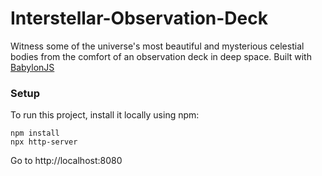# Interstellar-Observation-Deck
Witness some of the universe's most beautiful and mysterious celestial bodies from the comfort of an observation deck in deep space. Built with [BabylonJS](https://www.babylonjs.com/)

### Setup
To run this project, install it locally using npm:  
```
npm install
npx http-server
```

Go to http://localhost:8080


